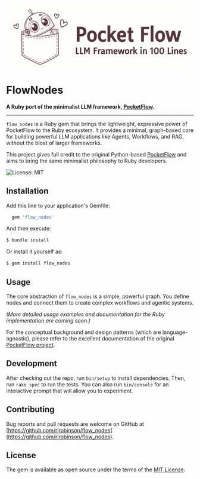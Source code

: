 <div align="center">
  <a href="https://github.com/The-Pocket/PocketFlow">
    <img src="https://github.com/The-Pocket/.github/raw/main/assets/title.png" alt="Pocket Flow – 100-line minimalist LLM framework" width="600"/>
  </a>
</div>

# FlowNodes

**A Ruby port of the minimalist LLM framework, [PocketFlow](https://github.com/The-Pocket/PocketFlow).**

---

`flow_nodes` is a Ruby gem that brings the lightweight, expressive power of PocketFlow to the Ruby ecosystem. It provides a minimal, graph-based core for building powerful LLM applications like Agents, Workflows, and RAG, without the bloat of larger frameworks.

This project gives full credit to the original Python-based [PocketFlow](https://github.com/The-Pocket/PocketFlow) and aims to bring the same minimalist philosophy to Ruby developers.

![License: MIT](https://img.shields.io/badge/License-MIT-yellow.svg)

## Installation

Add this line to your application's Gemfile:

```ruby
  gem 'flow_nodes'
```

And then execute:
```bash
$ bundle install
```

Or install it yourself as:
```bash
$ gem install flow_nodes
```

## Usage

The core abstraction of `flow_nodes` is a simple, powerful graph. You define nodes and connect them to create complex workflows and agentic systems.

_(More detailed usage examples and documentation for the Ruby implementation are coming soon.)_

For the conceptual background and design patterns (which are language-agnostic), please refer to the excellent documentation of the original [PocketFlow project](https://the-pocket.github.io/PocketFlow/).

## Development

After checking out the repo, run `bin/setup` to install dependencies. Then, run `rake spec` to run the tests. You can also run `bin/console` for an interactive prompt that will allow you to experiment.

## Contributing

Bug reports and pull requests are welcome on GitHub at [https://github.com/rjrobinson/flow_nodes](https://github.com/rjrobinson/flow_nodes).

## License

The gem is available as open source under the terms of the [MIT License](https://opensource.org/licenses/MIT).
